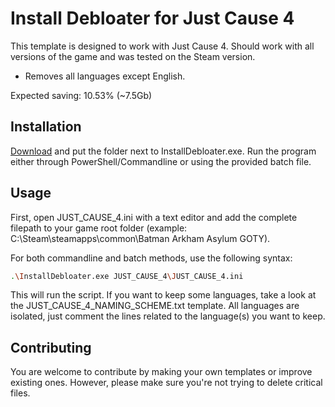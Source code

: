 # Install Debloater for Just Cause 4

This template is designed to work with Just Cause 4. Should work with all versions of the game and was tested on the Steam version. 
- Removes all languages except English.

Expected saving: 10.53% (~7.5Gb)

## Installation

[Download](https://github.com/neatodev/InstallDebloater/blob/main/templates/JUST_CAUSE_4/JUST_CAUSE_4.zip) and put the folder next to InstallDebloater.exe. Run the program either through PowerShell/Commandline or using the provided batch file.

## Usage

First, open JUST_CAUSE_4.ini with a text editor and add the complete filepath to your game root folder (example: C:\Steam\steamapps\common\Batman Arkham Asylum GOTY).

For both commandline and batch methods, use the following syntax:

```bash
.\InstallDebloater.exe JUST_CAUSE_4\JUST_CAUSE_4.ini
```
This will run the script.
If you want to keep some languages, take a look at the JUST_CAUSE_4_NAMING_SCHEME.txt template. All languages are isolated, just comment the lines related to the language(s) you want to keep. 

## Contributing
You are welcome to contribute by making your own templates or improve existing ones. However, please make sure you're not trying to delete critical files. 